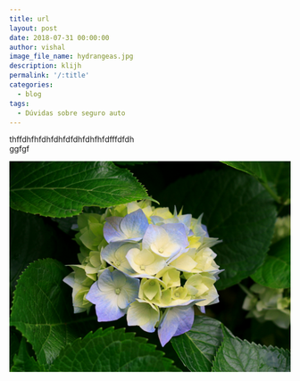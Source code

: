 ```yaml
---
title: url
layout: post
date: 2018-07-31 00:00:00
author: vishal
image_file_name: hydrangeas.jpg
description: klijh
permalink: '/:title'
categories:
  - blog
tags:
  - Dúvidas sobre seguro auto
---
```


thffdhfhfdhfdhfdfdhfdhfhfdfffdfdh<br>ggfgf

![](/uploads/hydrangeas.jpg)